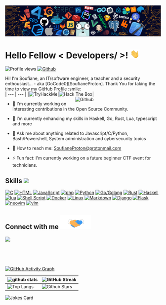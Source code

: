 ![Github Banner](https://github.com/GoCode0/GoCode0/blob/main/banner.png)

<h1> Hello Fellow < Developers/ >! <img src = "https://github.com/GoCode0/GoCode0/blob/main/wave.gif" width = 30px> </h1>
<p align='center'>
</p>


![Profile views](https://visitor-badge.glitch.me/badge?page_id=GoCode0.GoCode0)
[![Github](https://img.shields.io/github/followers/GoCode0?label=Follow&style=social)](https://github.com/GoCode0)

<div size='20px'> Hi! I'm Soufiane, an IT/software engineer, a teacher and a security enthousiast... - aka [GoCode0][SoufianeProton]. Thank You for taking the time to view my GitHub Profile :smile: 
</div>
| --- | --- |
|<img src="https://tryhackme-badges.s3.amazonaws.com/SoufianeProton.png" alt="TryHackMe">|<img src="http://www.hackthebox.eu/badge/image/525364" alt="Hack The Box">|
<!-- <h2> About Me <img src = "https://media0.giphy.com/media/KDDpcKigbfFpnejZs6/giphy.gif?cid=ecf05e47oy6f4zjs8g1qoiystc56cu7r9tb8a1fe76e05oty&rid=giphy.gif" width = 100px></h2> -->
<img width="55%" align="right" alt="Github" src="https://raw.githubusercontent.com/onimur/.github/master/.resources/git-header.svg" />

- 🔭 I'm currently working on interesting contributions in the Open Source Community.
  
- 🌱 I’m currently enhancing my skills in Haskell, Go, Rust, Lua, typescript and more
  
- 👯 Ask me about anything related to Javascript/C/Python, Bash/Powershell, System administration and cybersecurity topics
  
- 💬 How to reach me: SoufianeProton@protonmail.com
  
- ⚡ Fun fact: I'm currently working on a future beginner CTF event for technicians.

<h2> Skills <img src = "https://media2.giphy.com/media/QssGEmpkyEOhBCb7e1/giphy.gif?cid=ecf05e47a0n3gi1bfqntqmob8g9aid1oyj2wr3ds3mg700bl&rid=giphy.gif" width = 32px> </h2>
<p>
    <a href="#"><img alt="C" src="https://img.shields.io/badge/C%20-%232370ED.svg?logo=c&logoColor=white"></a>
    <a href="#"><img alt="HTML" src="https://img.shields.io/badge/HTML%20-%23E34F26.svg?logo=html5&logoColor=white"></a>
    <a href="#"><img alt="JavaScript" src="https://img.shields.io/badge/JavaScript%20-%23F7DF1E.svg?logo=javascript&logoColor=black"></a>
    <a href="#"><img alt="php" src="https://img.shields.io/badge/php-%23777BB4.svg?style=for-the-badge&logo=php&logoColor=white"></a>
    <a href="#"><img alt="Python" src="https://img.shields.io/badge/python-3670A0?style=for-the-badge&logo=python&logoColor=ffdd54"></a>
    <a href="#"><img alt="Go/Golang" src="https://img.shields.io/badge/go-%2300ADD8.svg?style=for-the-badge&logo=go&logoColor=white"></a>
    <a href="#"><img alt="Rust" src="https://img.shields.io/badge/rust-%23000000.svg?style=for-the-badge&logo=rust&logoColor=white"></a>
    <a href="#"><img alt="Haskell" src="https://img.shields.io/badge/Haskell-5e5086?style=for-the-badge&logo=haskell&logoColor=white"></a>
    <a href="#"><img alt="lua" src="https://img.shields.io/badge/lua-%232C2D72.svg?style=for-the-badge&logo=lua&logoColor=white"></a>
    <a href="#"><img alt="Shell Script" src="https://img.shields.io/badge/shell_script-%23121011.svg?style=for-the-badge&logo=gnu-bash&logoColor=white"></a>
    <a href="#"><img alt="Docker" src="https://img.shields.io/badge/docker-%230db7ed.svg?style=for-the-badge&logo=docker&logoColor=white"></a>
    <a href="#"><img alt="Linux" src="https://img.shields.io/badge/Linux-FCC624?style=for-the-badge&logo=linux&logoColor=black"></a>
    <a href="#"><img alt="Markdown" src="https://img.shields.io/badge/Markdown-%23000000.svg?logo=markdown&logoColor=white"></a>
    <a href="#"><img alt="Django" src="https://img.shields.io/badge/django-%23092E20.svg?style=for-the-badge&logo=django&logoColor=white"></a>
    <a href="#"><img alt="Flask" src="https://img.shields.io/badge/flask-%23000.svg?style=for-the-badge&logo=flask&logoColor=white"></a>
    <a href="#"><img alt="neovim" src="https://img.shields.io/badge/NeoVim-%2357A143.svg?&style=for-the-badge&logo=neovim&logoColor=white"></a>
    <a href="#"><img alt="vim" src="https://img.shields.io/badge/VIM-%2311AB00.svg?style=for-the-badge&logo=vim&logoColor=white"></a>
</p>
<h2> Connect with me <img src='https://github.com/GoCode0/GoCode0/blob/main/handshake.gif' width="100px"> </h2>

<a href = 'https://www.github.com/GoCode0'> <img width = '32px' align= 'center' src="https://raw.githubusercontent.com/rahulbanerjee26/githubAboutMeGenerator/main/icons/github.svg"/></a>
  
<br>
<br>
  <br>
  
[![GitHub Activity Graph](https://activity-graph.herokuapp.com/graph?username=GoCode0&theme=tokyonight)](https://git.io/praveenscience)

| ![github stats](https://github-readme-stats.vercel.app/api?username=GoCode0&show_icons=true&theme=tokyonight) | ![GitHub Streak](https://github-readme-streak-stats.herokuapp.com/?user=GoCode0&theme=tokyonight) |
| --- | --- |
| ![Top Langs](https://github-readme-stats.vercel.app/api/top-langs/?username=GoCode0&theme=tokyonight) | ![Github Stars](https://github-readme-stats.vercel.app/api?username=GoCode0&show_icons=true&locale=en&count_private=true&hide_rank=true&custom_title=My%20GitHub%20Stats&disable_animations=true&theme=tokyonight) |

![Jokes Card](https://readme-jokes.vercel.app/api?theme=tokyonight)
<br>
